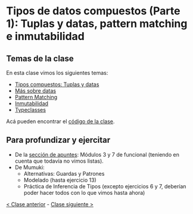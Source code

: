 # Tipos de datos compuestos (Parte 1): Tuplas y datas, pattern matching e inmutabilidad

## Temas de la clase

En esta clase vimos los siguientes temas:
- [Tipos compuestos: Tuplas y datas](http://wiki.uqbar.org/wiki/articles/tipos-de-haskell.html)
- [Más sobre datas](http://wiki.uqbar.org/wiki/articles/data--definiendo-nuestros-tipos-en-haskell.html)
- [Pattern Matching](http://wiki.uqbar.org/wiki/articles/pattern-matching-en-haskell.html)
- [Inmutabilidad](http://wiki.uqbar.org/wiki/articles/inmutabilidad.html)
- [Typeclasses](http://wiki.uqbar.org/wiki/articles/typeclasses.html)

Acá pueden encontrar el [código de la clase](https://github.com/pdep-mit/ejemplos-de-clase-haskell/blob/master/src/Clase2.hs).

## Para profundizar y ejercitar

- De la [sección de apuntes](http://www.pdep.com.ar/material/apuntes): Módulos 3 y 7 de funcional (teniendo en cuenta que todavía no vimos listas).
- De Mumuki:
  - Alternativas: Guardas y Patrones
  - Modelado (hasta ejercicio 13)
  - Práctica de Inferencia de Tipos (excepto ejercicios 6 y 7, deberían poder hacer todos con lo que vimos hasta ahora)

[< Clase anterior](https://github.com/pdep-mit/bitacora-de-clase/blob/master/clase-03.md) - [Clase siguiente >](https://github.com/pdep-mit/bitacora-de-clase/blob/master/clase-05.md)
